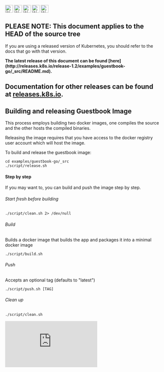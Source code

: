 <!-- BEGIN MUNGE: UNVERSIONED_WARNING -->

<!-- BEGIN STRIP_FOR_RELEASE -->

<img src="http://kubernetes.io/img/warning.png" alt="WARNING"
     width="25" height="25">
<img src="http://kubernetes.io/img/warning.png" alt="WARNING"
     width="25" height="25">
<img src="http://kubernetes.io/img/warning.png" alt="WARNING"
     width="25" height="25">
<img src="http://kubernetes.io/img/warning.png" alt="WARNING"
     width="25" height="25">
<img src="http://kubernetes.io/img/warning.png" alt="WARNING"
     width="25" height="25">

<h2>PLEASE NOTE: This document applies to the HEAD of the source tree</h2>

If you are using a released version of Kubernetes, you should
refer to the docs that go with that version.

<!-- TAG RELEASE_LINK, added by the munger automatically -->
<strong>
The latest release of this document can be found
[here](http://releases.k8s.io/release-1.2/examples/guestbook-go/_src/README.md).

Documentation for other releases can be found at
[releases.k8s.io](http://releases.k8s.io).
</strong>
--

<!-- END STRIP_FOR_RELEASE -->

<!-- END MUNGE: UNVERSIONED_WARNING -->

## Building and releasing Guestbook Image

This process employs building two docker images, one compiles the source and the other hosts the compiled binaries.

Releasing the image requires that you have access to the docker registry user account which will host the image.

To build and release the guestbook image:

    cd examples/guestbook-go/_src
    ./script/release.sh

#### Step by step

If you may want to, you can build and push the image step by step.

###### Start fresh before building

    ./script/clean.sh 2> /dev/null

###### Build

Builds a docker image that builds the app and packages it into a minimal docker image

    ./script/build.sh

###### Push

Accepts an optional tag (defaults to "latest")

    ./script/push.sh [TAG]

###### Clean up

    ./script/clean.sh


<!-- BEGIN MUNGE: GENERATED_ANALYTICS -->
[![Analytics](https://kubernetes-site.appspot.com/UA-36037335-10/GitHub/examples/guestbook-go/_src/README.md?pixel)]()
<!-- END MUNGE: GENERATED_ANALYTICS -->

